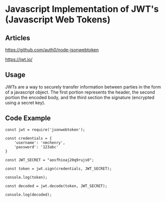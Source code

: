 # Javascript Implementation of JWT's (Javascript Web Tokens)

## Articles

https://github.com/auth0/node-jsonwebtoken

https://jwt.io/

## Usage

JWTs are a way to securely transfer information between parties in the form of a javascript object. The first portion represents the header, the second portion the encoded body, and the third section the signature (encrypted using a secret key).

## Code Example

```
const jwt = require('jsonwebtoken');

const credentials = {
    'username': 'nmchenry',
    'password': '123abc'
}

const JWT_SECRET = "aosfhioaj20q9rujs0";

const token = jwt.sign(credentials, JWT_SECRET);

console.log(token);

const decoded = jwt.decode(token, JWT_SECRET);

console.log(decoded);
```